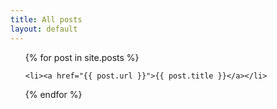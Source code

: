 ```yaml
---
title: All posts
layout: default
---
```


<ul>

{% for post in site.posts %}

    <li><a href="{{ post.url }}">{{ post.title }}</a></li>

{% endfor %}

</ul>
